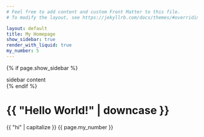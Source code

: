 ```yaml
---
# Feel free to add content and custom Front Matter to this file.
# To modify the layout, see https://jekyllrb.com/docs/themes/#overriding-theme-defaults

layout: default
title: My Homepage
show_sidebar: true
render_with_liquid: true
my_number: 5
---
```




{% if page.show_sidebar %}  <div class="sidebar">    sidebar content  </div> {% endif %}

<h1>{{ "Hello World!" | downcase }}</h1> 
{{ "hi" | capitalize }}
{{ page.my_number }}